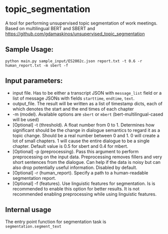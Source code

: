 # topic_segmentation

A tool for performing unsupervised topic segmentation of work meetings. Based on multilingual BERT and SBERT
and https://github.com/gdamaskinos/unsupervised_topic_segmentation

## Sample Usage:

```
python main.py sample_input/ES2002c.json report.txt -t 0.6 -r human_report.txt -m sbert -f
```

## Input parameters:

- input file. Has to be either a transcript JSON with `message_list` field or a list of message JSONs with
  fields `starttime`, `endtime`, `text`.
- output_file. The result will be written as a list of timestamp dicts, each of which denotes the start and the end
  times of each chapter
- -m (model). Available options are `sbert` or `mbert` (bert-multilingual-cased will be used)
- [Optional] -t (threshold). A float number from 0 to 1. Determines how significant should be the change in dialogue
  semantics to regard it as a topic change. Should be a real number between 0 and 1. 0 will create a lot of small
  chapters. 1 will cause the entire dialogue to be a single chapter. Default value is 0.5 for sbert and 0.4 for mbert.
- [Optional] -p (preprocessing). Pass this argument to perform preprocessing on the input data. Preprocessing removes
  fillers and very short sentences from the dialogue. Can help if the data is noisy but can also drop potentially useful
  information. Disabled by default.
- [Optional] -r (human_report). Specify a path to a human-readable segmentation report.
- [Optional] -f (features). Use linguistic features for segmentation. Is is recommended to enable this option for better
  results. It is not recommended enabling preprocessing while using linguistic features.

## Internal usage

The entry point function for segmentation task is `segmentation.segment_text`